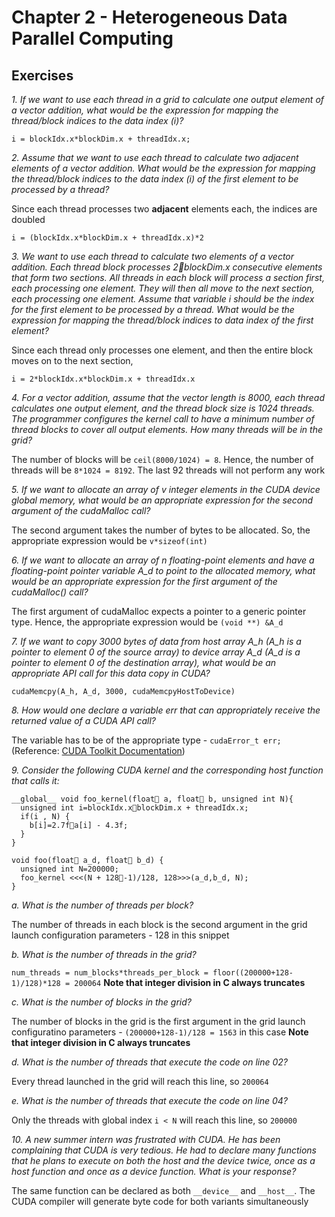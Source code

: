 # Chapter 2 - Heterogeneous Data Parallel Computing

## Exercises

_1. If we want to use each thread in a grid to calculate one output element of a vector addition, what would be the expression for mapping the thread/block indices to the data index (i)?_

```
i = blockIdx.x*blockDim.x + threadIdx.x;
```

_2. Assume that we want to use each thread to calculate two adjacent elements of a vector addition. What would be the expression for mapping the thread/block indices to the data index (i) of the first element to be processed by a thread?_

Since each thread processes two __adjacent__ elements each, the indices are doubled
```
i = (blockIdx.x*blockDim.x + threadIdx.x)*2 
```

_3. We want to use each thread to calculate two elements of a vector addition. Each thread block processes 2blockDim.x consecutive elements that form two sections. All threads in each block will process a section first, each processing one element. They will then all move to the next section, each processing one element. Assume that variable i should be the index for the first element to be processed by a thread. What would be the expression for mapping the thread/block indices to data index of the first element?_

Since each thread only processes one element, and then the entire block moves on to the next section, 
```
i = 2*blockIdx.x*blockDim.x + threadIdx.x
```

_4. For a vector addition, assume that the vector length is 8000, each thread calculates one output element, and the thread block size is 1024 threads. The programmer configures the kernel call to have a minimum number of thread blocks to cover all output elements. How many threads will be in the grid?_

The number of blocks will be `ceil(8000/1024) = 8`. Hence, the number of threads will be `8*1024 = 8192`. The last 92 threads will not perform any work

_5. If we want to allocate an array of v integer elements in the CUDA device global memory, what would be an appropriate expression for the second argument of the cudaMalloc call?_

The second argument takes the number of bytes to be allocated. So, the appropriate expression would be `v*sizeof(int)`

_6. If we want to allocate an array of n floating-point elements and have a floating-point pointer variable A_d to point to the allocated memory, what would be an  appropriate expression for the first argument of the cudaMalloc() call?_

The first argument of cudaMalloc expects a pointer to a generic pointer type. Hence, the appropriate expression would be `(void **) &A_d`

_7. If we want to copy 3000 bytes of data from host array A_h (A_h is a pointer to element 0 of the source array) to device array A_d (A_d is a pointer to element 0 of the destination array), what would be an appropriate API call for this data copy in CUDA?_

`cudaMemcpy(A_h, A_d, 3000, cudaMemcpyHostToDevice)`

_8. How would one declare a variable err that can appropriately receive the returned value of a CUDA API call?_

The variable has to be of the appropriate type - `cudaError_t err;` (Reference: [CUDA Toolkit Documentation](https://docs.nvidia.com/cuda/cuda-runtime-api/group__CUDART__MEMORY.html#group__CUDART__MEMORY_1gc263dbe6574220cc776b45438fc351e8))

_9. Consider the following CUDA kernel and the corresponding host function that calls it:_
```
__global__ void foo_kernel(float a, float b, unsigned int N){
  unsigned int i=blockIdx.xblockDim.x + threadIdx.x;
  if(i , N) {
    b[i]=2.7fa[i] - 4.3f;
  }
}

void foo(float a_d, float b_d) {
  unsigned int N=200000;
  foo_kernel <<<(N + 128-1)/128, 128>>>(a_d,b_d, N);
}
```
_a. What is the number of threads per block?_

The number of threads in each block is the second argument in the grid launch configuration parameters - 128 in this snippet

_b. What is the number of threads in the grid?_

`num_threads = num_blocks*threads_per_block = floor((200000+128-1)/128)*128 = 200064`
**Note that integer division in C always truncates**

_c. What is the number of blocks in the grid?_

The number of blocks in the grid is the first argument in the grid launch configuratino parameters - `(200000+128-1)/128 = 1563` in this case
**Note that integer division in C always truncates**

_d. What is the number of threads that execute the code on line 02?_

Every thread launched in the grid will reach this line, so `200064`

_e. What is the number of threads that execute the code on line 04?_

Only the threads with global index `i < N` will reach this line, so `200000`

_10. A new summer intern was frustrated with CUDA. He has been complaining that CUDA is very tedious. He had to declare many functions that he plans to execute on both the host and the device twice, once as a host function and once as a device function. What is your response?_

The same function can be declared as both `__device__` and `__host__`. The CUDA compiler will generate byte code for both variants simultaneously
